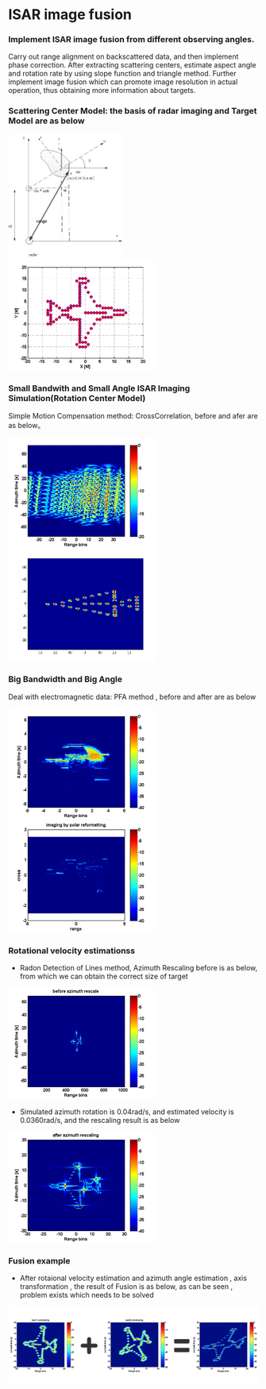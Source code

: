 # ISAR image fusion

### Implement ISAR image fusion from different observing angles.
Carry out range alignment on backscattered data, and then implement phase correction. After extracting scattering centers, estimate aspect angle and rotation rate by using slope function and triangle method. Further implement image fusion which can promote image resolution in actual operation, thus obtaining more information about targets.

### Scattering Center Model: the basis of radar imaging and Target Model are as below
<img src="/resofmid/target.png" alt="1" width="230px"/>
<img src="/resultimage/rangealign_phsecorrection/originalmodel.png" alt="1" width="300px"/>


### Small Bandwith and Small Angle ISAR Imaging Simulation(Rotation Center Model)
Simple Motion Compensation method: CrossCorrelation, before and afer are as below。

<img src="/resofmid/1.png" alt="1" width="300px"/>
<img src="/resofmid/3.png" alt="1" width="300px"/>

### Big Bandwidth and Big Angle
Deal with electromagnetic data: PFA method , before and after are as below

<img src="/resofmid/4.png" alt="4" width="300px"/>
<img src="/resofmid/44.png" alt="4" width="300px"/>

### Rotational velocity estimationss
* Radon Detection of Lines method, Azimuth Rescaling before is as below, from which we can obtain the 
correct size of target

<img src="/resofmid/7.png" alt="7" width="300px"/>


* Simulated azimuth rotation is 0.04rad/s, and estimated velocity is 0.0360rad/s, and the rescaling
result is as below

<img src="/resofmid/8.png" alt="8" width="300px"/>

### Fusion example
* After rotaional velocity estimation and azimuth angle estimation , axis transformation , the result
of Fusion is as below, as can be seen , problem exists which needs to be solved

<img src="/resofmid/fusion_example.png" alt="fusion_example" width="700px"/>
